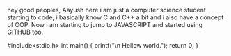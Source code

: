 hey good peoples, Aayush here i am just a computer science student starting to code, i basically know C and C++ a bit and i also have a concept of OOP. Now i am starting to jump to JAVASCRIPT and started using GITHUB too. 



#include<stdio.h>
int main()
{
printf("\n Hellow world.");
return 0;
}
